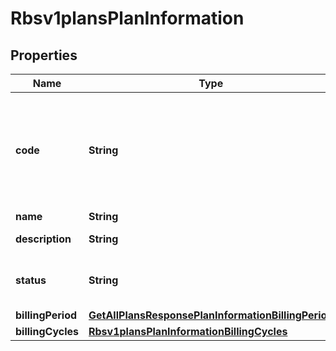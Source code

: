 
# Rbsv1plansPlanInformation

## Properties
Name | Type | Description | Notes
------------ | ------------- | ------------- | -------------
**code** | **String** | Plan code is an optional field, If not provided system generates and assign one  |  [optional]
**name** | **String** | Plan name  | 
**description** | **String** | Plan description  |  [optional]
**status** | **String** | Plan Status:  - &#x60;DRAFT&#x60;  - &#x60;ACTIVE&#x60; (default)  |  [optional]
**billingPeriod** | [**GetAllPlansResponsePlanInformationBillingPeriod**](GetAllPlansResponsePlanInformationBillingPeriod.md) |  | 
**billingCycles** | [**Rbsv1plansPlanInformationBillingCycles**](Rbsv1plansPlanInformationBillingCycles.md) |  |  [optional]




